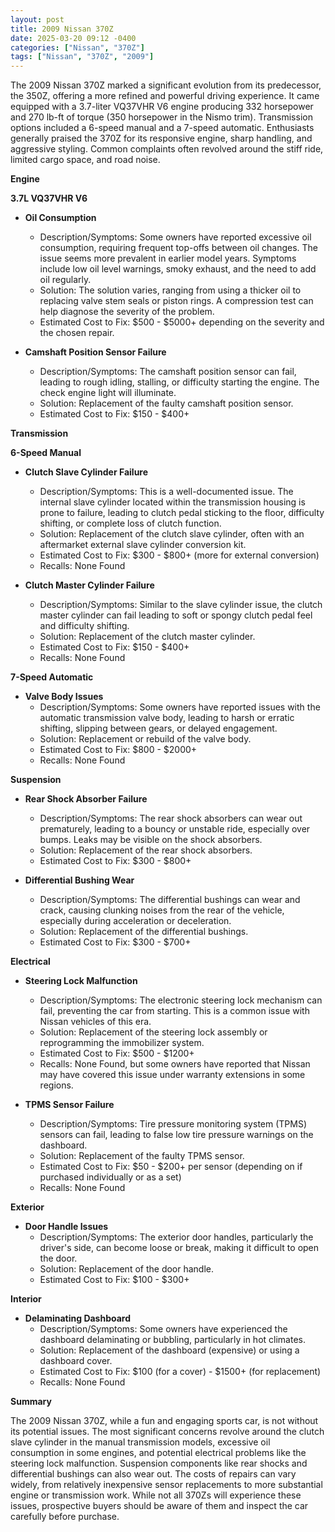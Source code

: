 ```yaml
---
layout: post
title: 2009 Nissan 370Z
date: 2025-03-20 09:12 -0400
categories: ["Nissan", "370Z"]
tags: ["Nissan", "370Z", "2009"]
---
```

The 2009 Nissan 370Z marked a significant evolution from its predecessor, the 350Z, offering a more refined and powerful driving experience. It came equipped with a 3.7-liter VQ37VHR V6 engine producing 332 horsepower and 270 lb-ft of torque (350 horsepower in the Nismo trim). Transmission options included a 6-speed manual and a 7-speed automatic. Enthusiasts generally praised the 370Z for its responsive engine, sharp handling, and aggressive styling. Common complaints often revolved around the stiff ride, limited cargo space, and road noise.

**Engine**

**3.7L VQ37VHR V6**

*   **Oil Consumption**
    *   Description/Symptoms: Some owners have reported excessive oil consumption, requiring frequent top-offs between oil changes. The issue seems more prevalent in earlier model years. Symptoms include low oil level warnings, smoky exhaust, and the need to add oil regularly.
    *   Solution: The solution varies, ranging from using a thicker oil to replacing valve stem seals or piston rings. A compression test can help diagnose the severity of the problem.
    *   Estimated Cost to Fix: $500 - $5000+ depending on the severity and the chosen repair.

*   **Camshaft Position Sensor Failure**
    *   Description/Symptoms: The camshaft position sensor can fail, leading to rough idling, stalling, or difficulty starting the engine. The check engine light will illuminate.
    *   Solution: Replacement of the faulty camshaft position sensor.
    *   Estimated Cost to Fix: $150 - $400+

**Transmission**

**6-Speed Manual**

*   **Clutch Slave Cylinder Failure**
    *   Description/Symptoms: This is a well-documented issue. The internal slave cylinder located within the transmission housing is prone to failure, leading to clutch pedal sticking to the floor, difficulty shifting, or complete loss of clutch function.
    *   Solution: Replacement of the clutch slave cylinder, often with an aftermarket external slave cylinder conversion kit.
    *   Estimated Cost to Fix: $300 - $800+ (more for external conversion)
    *   Recalls: None Found

*   **Clutch Master Cylinder Failure**
    *   Description/Symptoms: Similar to the slave cylinder issue, the clutch master cylinder can fail leading to soft or spongy clutch pedal feel and difficulty shifting.
    *   Solution: Replacement of the clutch master cylinder.
    *   Estimated Cost to Fix: $150 - $400+
    *   Recalls: None Found

**7-Speed Automatic**

*   **Valve Body Issues**
    *   Description/Symptoms: Some owners have reported issues with the automatic transmission valve body, leading to harsh or erratic shifting, slipping between gears, or delayed engagement.
    *   Solution: Replacement or rebuild of the valve body.
    *   Estimated Cost to Fix: $800 - $2000+
    *   Recalls: None Found

**Suspension**

*   **Rear Shock Absorber Failure**
    *   Description/Symptoms: The rear shock absorbers can wear out prematurely, leading to a bouncy or unstable ride, especially over bumps. Leaks may be visible on the shock absorbers.
    *   Solution: Replacement of the rear shock absorbers.
    *   Estimated Cost to Fix: $300 - $800+

*   **Differential Bushing Wear**
    *   Description/Symptoms: The differential bushings can wear and crack, causing clunking noises from the rear of the vehicle, especially during acceleration or deceleration.
    *   Solution: Replacement of the differential bushings.
    *   Estimated Cost to Fix: $300 - $700+

**Electrical**

*   **Steering Lock Malfunction**
    *   Description/Symptoms: The electronic steering lock mechanism can fail, preventing the car from starting. This is a common issue with Nissan vehicles of this era.
    *   Solution: Replacement of the steering lock assembly or reprogramming the immobilizer system.
    *   Estimated Cost to Fix: $500 - $1200+
    *   Recalls: None Found, but some owners have reported that Nissan may have covered this issue under warranty extensions in some regions.

*   **TPMS Sensor Failure**
    *   Description/Symptoms: Tire pressure monitoring system (TPMS) sensors can fail, leading to false low tire pressure warnings on the dashboard.
    *   Solution: Replacement of the faulty TPMS sensor.
    *   Estimated Cost to Fix: $50 - $200+ per sensor (depending on if purchased individually or as a set)
    *   Recalls: None Found

**Exterior**

*   **Door Handle Issues**
    *   Description/Symptoms: The exterior door handles, particularly the driver's side, can become loose or break, making it difficult to open the door.
    *   Solution: Replacement of the door handle.
    *   Estimated Cost to Fix: $100 - $300+

**Interior**

*   **Delaminating Dashboard**
    *   Description/Symptoms: Some owners have experienced the dashboard delaminating or bubbling, particularly in hot climates.
    *   Solution: Replacement of the dashboard (expensive) or using a dashboard cover.
    *   Estimated Cost to Fix: $100 (for a cover) - $1500+ (for replacement)
    *   Recalls: None Found

**Summary**

The 2009 Nissan 370Z, while a fun and engaging sports car, is not without its potential issues. The most significant concerns revolve around the clutch slave cylinder in the manual transmission models, excessive oil consumption in some engines, and potential electrical problems like the steering lock malfunction. Suspension components like rear shocks and differential bushings can also wear out. The costs of repairs can vary widely, from relatively inexpensive sensor replacements to more substantial engine or transmission work. While not all 370Zs will experience these issues, prospective buyers should be aware of them and inspect the car carefully before purchase.

